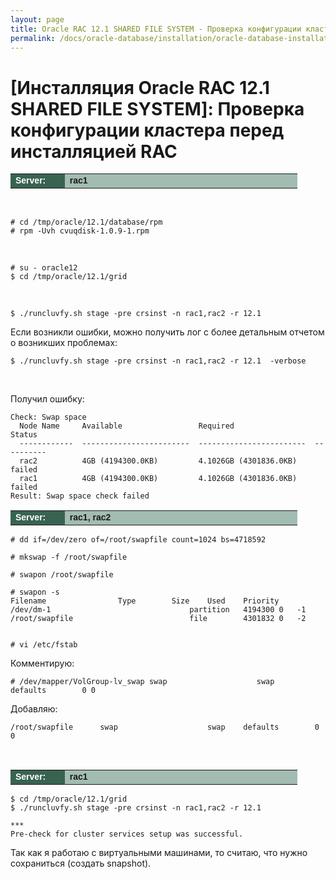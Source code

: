 ```yaml
---
layout: page
title: Oracle RAC 12.1 SHARED FILE SYSTEM - Проверка конфигурации кластера перед инсталляцией RAC
permalink: /docs/oracle-database/installation/oracle-database-installation/distributed/rac/linux/6.7/oracle/12.1/shared-file-system/check-environment-before-install/
---
```


# [Инсталляция Oracle RAC 12.1 SHARED FILE SYSTEM]: Проверка конфигурации кластера перед инсталляцией RAC



<table cellpadding="4" cellspacing="2" align="center" border="0" width="100%">
	<tr>
		<td style="color: rgb(255, 255, 255);" bgcolor="#386351" width="14%"><span style="font-family: Arial,Helvetica,sans-serif; font-size: 14px;"><strong>Server:</strong></span></td>
		<td height="20" bgcolor="#a2bcb1" width="60%"><span style="font-family: Arial,Helvetica,sans-serif; font-size: 14px;"><strong>rac1</strong></span></td>
	</tr>
</table>



<br/>

	# cd /tmp/oracle/12.1/database/rpm
	# rpm -Uvh cvuqdisk-1.0.9-1.rpm

<br/>

	# su - oracle12
	$ cd /tmp/oracle/12.1/grid


<br/>

	$ ./runcluvfy.sh stage -pre crsinst -n rac1,rac2 -r 12.1

Если возникли ошибки, можно получить лог с более детальным отчетом о возникших проблемах:

	$ ./runcluvfy.sh stage -pre crsinst -n rac1,rac2 -r 12.1  -verbose


<br/>

Получил ошибку:

	Check: Swap space
	  Node Name     Available                 Required                  Status
	  ------------  ------------------------  ------------------------  ----------
	  rac2          4GB (4194300.0KB)         4.1026GB (4301836.0KB)    failed
	  rac1          4GB (4194300.0KB)         4.1026GB (4301836.0KB)    failed
	Result: Swap space check failed




<table cellpadding="4" cellspacing="2" align="center" border="0" width="100%">
	<tr>
		<td style="color: rgb(255, 255, 255);" bgcolor="#386351" width="14%"><span style="font-family: Arial,Helvetica,sans-serif; font-size: 14px;"><strong>Server:</strong></span></td>
		<td height="20" bgcolor="#a2bcb1" width="60%"><span style="font-family: Arial,Helvetica,sans-serif; font-size: 14px;"><strong>rac1, rac2</strong></span></td>
	</tr>
</table>


	# dd if=/dev/zero of=/root/swapfile count=1024 bs=4718592

	# mkswap -f /root/swapfile

	# swapon /root/swapfile

	# swapon -s
	Filename				Type		Size	Used	Priority
	/dev/dm-1                               partition	4194300	0	-1
	/root/swapfile                          file		4301832	0	-2


	# vi /etc/fstab

Комментирую:

	# /dev/mapper/VolGroup-lv_swap swap                    swap    defaults        0 0


Добавляю:

	/root/swapfile      swap                    swap    defaults        0 0



<br/>


<table cellpadding="4" cellspacing="2" align="center" border="0" width="100%">
	<tr>
		<td style="color: rgb(255, 255, 255);" bgcolor="#386351" width="14%"><span style="font-family: Arial,Helvetica,sans-serif; font-size: 14px;"><strong>Server:</strong></span></td>
		<td height="20" bgcolor="#a2bcb1" width="60%"><span style="font-family: Arial,Helvetica,sans-serif; font-size: 14px;"><strong>rac1</strong></span></td>
	</tr>
</table>


	$ cd /tmp/oracle/12.1/grid
	$ ./runcluvfy.sh stage -pre crsinst -n rac1,rac2 -r 12.1

	***
	Pre-check for cluster services setup was successful.



Так как я работаю с виртуальными машинами, то считаю, что нужно сохраниться (создать snapshot).
